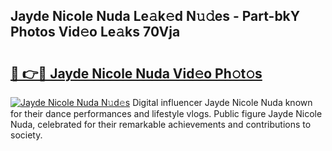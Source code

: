 ## Jayde Nicole Nuda Le𝚊k𝚎d N𝚞𝚍es - Part-bkY Photos Vid𝚎o Le𝚊ks 70Vja

# <h2><a href="http://fbbgyba.evod.top/?m=Jayde+Nicole+Nuda">🔗 👉🔴 Jayde Nicole Nuda Vid𝚎o Ph𝚘t𝚘s</a></h2>

[![Jayde Nicole Nuda N𝚞d𝚎s](https://i.imgur.com/8V9OHl7.gif)](http://fbbgyba.evod.top/?m=Jayde+Nicole+Nuda)
Digital influencer Jayde Nicole Nuda known for their dance performances and lifestyle vlogs. Public figure Jayde Nicole Nuda, celebrated for their remarkable achievements and contributions to society. 
